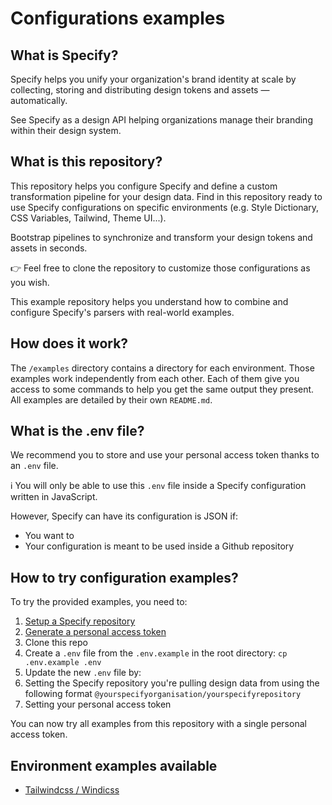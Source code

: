 # Configurations examples

## What is Specify?

Specify helps you unify your organization's brand identity at scale by collecting, storing and distributing design tokens and assets — automatically.

See Specify as a design API helping organizations manage their branding within their design system.
## What is this repository?

This repository helps you configure Specify and define a custom transformation pipeline for your design data. Find in this repository ready to use Specify configurations on specific environments (e.g. Style Dictionary, CSS Variables, Tailwind, Theme UI...).

Bootstrap pipelines to synchronize and transform your design tokens and assets in seconds.

👉 Feel free to clone the repository to customize those configurations as you wish.

This example repository helps you understand how to combine and configure Specify's parsers with real-world examples.

## How does it work?

The `/examples` directory contains a directory for each environment. Those examples work independently from each other. Each of them give you access to some commands to help you get the same output they present.
All examples are detailed by their own `README.md`.

## What is the .env file?
We recommend you to store and use your personal access token thanks to an `.env` file.

ℹ️ You will only be able to use this `.env` file inside a Specify configuration written in JavaScript.

However, Specify can have its configuration is JSON if:
- You want to
- Your configuration is meant to be used inside a Github repository

## How to try configuration examples?
To try the provided examples, you need to:
1. [Setup a Specify repository](https://help.specifyapp.com/en/articles/4722413-create-a-repository)
2. [Generate a personal access token](https://help.specifyapp.com/en/articles/4722408-manage-your-paersonal-access-tokens)
3. Clone this repo
4. Create a `.env` file from the `.env.example` in the root directory: `cp .env.example .env`
5. Update the new `.env` file by:
  1. Setting the Specify repository you're pulling design data from using the following format `@yourspecifyorganisation/yourspecifyrepository`
  2. Setting your personal access token

You can now try all examples from this repository with a single personal access token.

## Environment examples available
- [Tailwindcss / Windicss](https://github.com/Specifyapp/configurations-examples/tree/main/examples/tailwind-windi)
